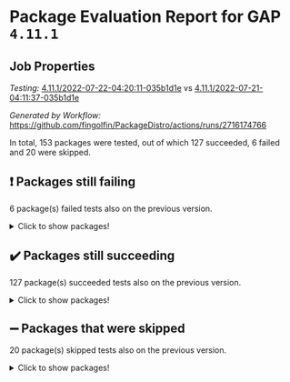 # Package Evaluation Report for GAP `4.11.1`

## Job Properties

*Testing:* [4.11.1/2022-07-22-04:20:11-035b1d1e](https://github.com/fingolfin/PackageDistro/blob/data/reports/4.11.1/2022-07-22-04:20:11-035b1d1e) vs [4.11.1/2022-07-21-04:11:37-035b1d1e](https://github.com/fingolfin/PackageDistro/blob/data/reports/4.11.1/2022-07-21-04:11:37-035b1d1e)

*Generated by Workflow:* https://github.com/fingolfin/PackageDistro/actions/runs/2716174766

In total, 153 packages were tested, out of which 127 succeeded, 6 failed and 20 were skipped.

## :exclamation: Packages still failing

6 package(s) failed tests also on the previous version.
<details><summary>Click to show packages!</summary>

- fining 1.4.1 [(failure)](https://github.com/fingolfin/PackageDistro/runs/7461938150?check_suite_focus=true)
- francy 1.2.4 [(failure)](https://github.com/fingolfin/PackageDistro/runs/7461938432?check_suite_focus=true)
- hap 1.44 [(failure)](https://github.com/fingolfin/PackageDistro/runs/7461938836?check_suite_focus=true)
- packagemanager 1.2 [(failure)](https://github.com/fingolfin/PackageDistro/runs/7461940837?check_suite_focus=true)
- recog 1.3.2 [(failure)](https://github.com/fingolfin/PackageDistro/runs/7461941472?check_suite_focus=true)
- semigroups 4.0.0 [(failure)](https://github.com/fingolfin/PackageDistro/runs/7461941823?check_suite_focus=true)
</details>

## :heavy_check_mark: Packages still succeeding

127 package(s) succeeded tests also on the previous version.
<details><summary>Click to show packages!</summary>

- ace 5.4 [(success)](https://github.com/fingolfin/PackageDistro/runs/7461936689?check_suite_focus=true)
- aclib 1.3.2 [(success)](https://github.com/fingolfin/PackageDistro/runs/7461936735?check_suite_focus=true)
- agt 0.2 [(success)](https://github.com/fingolfin/PackageDistro/runs/7461936784?check_suite_focus=true)
- alnuth 3.2.1 [(success)](https://github.com/fingolfin/PackageDistro/runs/7461936832?check_suite_focus=true)
- anupq 3.2.6 [(success)](https://github.com/fingolfin/PackageDistro/runs/7461936874?check_suite_focus=true)
- atlasrep 2.1.2 [(success)](https://github.com/fingolfin/PackageDistro/runs/7461936921?check_suite_focus=true)
- autodoc 2022.07.10 [(success)](https://github.com/fingolfin/PackageDistro/runs/7461936959?check_suite_focus=true)
- automata 1.15 [(success)](https://github.com/fingolfin/PackageDistro/runs/7461937004?check_suite_focus=true)
- automgrp 1.3.2 [(success)](https://github.com/fingolfin/PackageDistro/runs/7461937030?check_suite_focus=true)
- autpgrp 1.10.2 [(success)](https://github.com/fingolfin/PackageDistro/runs/7461937069?check_suite_focus=true)
- cap 2022.06-05 [(success)](https://github.com/fingolfin/PackageDistro/runs/7461937102?check_suite_focus=true)
- caratinterface 2.3.3 [(success)](https://github.com/fingolfin/PackageDistro/runs/7461937143?check_suite_focus=true)
- cddinterface 2020.06.24 [(success)](https://github.com/fingolfin/PackageDistro/runs/7461937184?check_suite_focus=true)
- circle 1.6.5 [(success)](https://github.com/fingolfin/PackageDistro/runs/7461937225?check_suite_focus=true)
- classicpres 1.22 [(success)](https://github.com/fingolfin/PackageDistro/runs/7461937312?check_suite_focus=true)
- cohomolo 1.6.10 [(success)](https://github.com/fingolfin/PackageDistro/runs/7461937340?check_suite_focus=true)
- congruence 1.2.4 [(success)](https://github.com/fingolfin/PackageDistro/runs/7461937375?check_suite_focus=true)
- corelg 1.56 [(success)](https://github.com/fingolfin/PackageDistro/runs/7461937405?check_suite_focus=true)
- crime 1.6 [(success)](https://github.com/fingolfin/PackageDistro/runs/7461937451?check_suite_focus=true)
- crisp 1.4.5 [(success)](https://github.com/fingolfin/PackageDistro/runs/7461937495?check_suite_focus=true)
- crypting 0.10 [(success)](https://github.com/fingolfin/PackageDistro/runs/7461937539?check_suite_focus=true)
- cryst 4.1.24 [(success)](https://github.com/fingolfin/PackageDistro/runs/7461937587?check_suite_focus=true)
- crystcat 1.1.9 [(success)](https://github.com/fingolfin/PackageDistro/runs/7461937626?check_suite_focus=true)
- ctbllib 1.3.4 [(success)](https://github.com/fingolfin/PackageDistro/runs/7461937669?check_suite_focus=true)
- cubefree 1.19 [(success)](https://github.com/fingolfin/PackageDistro/runs/7461937710?check_suite_focus=true)
- curlinterface 2.2.2 [(success)](https://github.com/fingolfin/PackageDistro/runs/7461937747?check_suite_focus=true)
- cvec 2.7.5 [(success)](https://github.com/fingolfin/PackageDistro/runs/7461937787?check_suite_focus=true)
- datastructures 0.2.7 [(success)](https://github.com/fingolfin/PackageDistro/runs/7461937816?check_suite_focus=true)
- deepthought 1.0.5 [(success)](https://github.com/fingolfin/PackageDistro/runs/7461937855?check_suite_focus=true)
- design 1.7 [(success)](https://github.com/fingolfin/PackageDistro/runs/7461937886?check_suite_focus=true)
- difsets 2.3.1 [(success)](https://github.com/fingolfin/PackageDistro/runs/7461937918?check_suite_focus=true)
- digraphs 1.5.3 [(success)](https://github.com/fingolfin/PackageDistro/runs/7461937943?check_suite_focus=true)
- edim 1.3.5 [(success)](https://github.com/fingolfin/PackageDistro/runs/7461937975?check_suite_focus=true)
- example 4.3.1 [(success)](https://github.com/fingolfin/PackageDistro/runs/7461938006?check_suite_focus=true)
- factint 1.6.3 [(success)](https://github.com/fingolfin/PackageDistro/runs/7461938047?check_suite_focus=true)
- ferret 1.0.8 [(success)](https://github.com/fingolfin/PackageDistro/runs/7461938083?check_suite_focus=true)
- fga 1.4.0 [(success)](https://github.com/fingolfin/PackageDistro/runs/7461938115?check_suite_focus=true)
- float 1.0.3 [(success)](https://github.com/fingolfin/PackageDistro/runs/7461938183?check_suite_focus=true)
- format 1.4.3 [(success)](https://github.com/fingolfin/PackageDistro/runs/7461938215?check_suite_focus=true)
- forms 1.2.8 [(success)](https://github.com/fingolfin/PackageDistro/runs/7461938269?check_suite_focus=true)
- fplsa 1.2.5 [(success)](https://github.com/fingolfin/PackageDistro/runs/7461938324?check_suite_focus=true)
- fr 2.4.8 [(success)](https://github.com/fingolfin/PackageDistro/runs/7461938375?check_suite_focus=true)
- fwtree 1.3 [(success)](https://github.com/fingolfin/PackageDistro/runs/7461938481?check_suite_focus=true)
- gbnp 1.0.5 [(success)](https://github.com/fingolfin/PackageDistro/runs/7461938544?check_suite_focus=true)
- generalizedmorphismsforcap 2022.05-01 [(success)](https://github.com/fingolfin/PackageDistro/runs/7461938571?check_suite_focus=true)
- genss 1.6.6 [(success)](https://github.com/fingolfin/PackageDistro/runs/7461938620?check_suite_focus=true)
- gradedringforhomalg 2022.06-01 [(success)](https://github.com/fingolfin/PackageDistro/runs/7461938662?check_suite_focus=true)
- grape 4.8.5 [(success)](https://github.com/fingolfin/PackageDistro/runs/7461938699?check_suite_focus=true)
- groupoids 1.69 [(success)](https://github.com/fingolfin/PackageDistro/runs/7461938727?check_suite_focus=true)
- grpconst 2.6.2 [(success)](https://github.com/fingolfin/PackageDistro/runs/7461938752?check_suite_focus=true)
- guarana 0.96.3 [(success)](https://github.com/fingolfin/PackageDistro/runs/7461938783?check_suite_focus=true)
- guava 3.16 [(success)](https://github.com/fingolfin/PackageDistro/runs/7461938810?check_suite_focus=true)
- hapcryst 0.1.14 [(success)](https://github.com/fingolfin/PackageDistro/runs/7461938858?check_suite_focus=true)
- hecke 1.5.3 [(success)](https://github.com/fingolfin/PackageDistro/runs/7461938895?check_suite_focus=true)
- help 3.5 [(success)](https://github.com/fingolfin/PackageDistro/runs/7461938930?check_suite_focus=true)
- idrel 2.44 [(success)](https://github.com/fingolfin/PackageDistro/runs/7461938962?check_suite_focus=true)
- images 1.3.1 [(success)](https://github.com/fingolfin/PackageDistro/runs/7461938997?check_suite_focus=true)
- intpic 0.3.0 [(success)](https://github.com/fingolfin/PackageDistro/runs/7461939035?check_suite_focus=true)
- io 4.7.2 [(success)](https://github.com/fingolfin/PackageDistro/runs/7461939076?check_suite_focus=true)
- irredsol 1.4.3 [(success)](https://github.com/fingolfin/PackageDistro/runs/7461939123?check_suite_focus=true)
- json 2.1.0 [(success)](https://github.com/fingolfin/PackageDistro/runs/7461939175?check_suite_focus=true)
- jupyterkernel 1.4.1 [(success)](https://github.com/fingolfin/PackageDistro/runs/7461939232?check_suite_focus=true)
- jupyterviz 1.5.1 [(success)](https://github.com/fingolfin/PackageDistro/runs/7461939287?check_suite_focus=true)
- kan 1.34 [(success)](https://github.com/fingolfin/PackageDistro/runs/7461939339?check_suite_focus=true)
- kbmag 1.5.9 [(success)](https://github.com/fingolfin/PackageDistro/runs/7461939394?check_suite_focus=true)
- laguna 3.9.5 [(success)](https://github.com/fingolfin/PackageDistro/runs/7461939445?check_suite_focus=true)
- liealgdb 2.2.1 [(success)](https://github.com/fingolfin/PackageDistro/runs/7461939504?check_suite_focus=true)
- liepring 2.6 [(success)](https://github.com/fingolfin/PackageDistro/runs/7461939574?check_suite_focus=true)
- liering 2.4.2 [(success)](https://github.com/fingolfin/PackageDistro/runs/7461939655?check_suite_focus=true)
- linearalgebraforcap 2022.06-03 [(success)](https://github.com/fingolfin/PackageDistro/runs/7461939713?check_suite_focus=true)
- loops 3.4.1 [(success)](https://github.com/fingolfin/PackageDistro/runs/7461939775?check_suite_focus=true)
- lpres 1.0.3 [(success)](https://github.com/fingolfin/PackageDistro/runs/7461939841?check_suite_focus=true)
- majoranaalgebras 1.4 [(success)](https://github.com/fingolfin/PackageDistro/runs/7461939888?check_suite_focus=true)
- mapclass 1.4.5 [(success)](https://github.com/fingolfin/PackageDistro/runs/7461939926?check_suite_focus=true)
- matgrp 0.64 [(success)](https://github.com/fingolfin/PackageDistro/runs/7461939977?check_suite_focus=true)
- modisom 2.5.2 [(success)](https://github.com/fingolfin/PackageDistro/runs/7461940024?check_suite_focus=true)
- modulepresentationsforcap 2022.05-03 [(success)](https://github.com/fingolfin/PackageDistro/runs/7461940077?check_suite_focus=true)
- monoidalcategories 2022.06-07 [(success)](https://github.com/fingolfin/PackageDistro/runs/7461940134?check_suite_focus=true)
- nconvex 2020.11-04 [(success)](https://github.com/fingolfin/PackageDistro/runs/7461940205?check_suite_focus=true)
- nilmat 1.4.1 [(success)](https://github.com/fingolfin/PackageDistro/runs/7461940282?check_suite_focus=true)
- nock 1.5 [(success)](https://github.com/fingolfin/PackageDistro/runs/7461940341?check_suite_focus=true)
- normalizinterface 1.3.3 [(success)](https://github.com/fingolfin/PackageDistro/runs/7461940404?check_suite_focus=true)
- nq 2.5.8 [(success)](https://github.com/fingolfin/PackageDistro/runs/7461940470?check_suite_focus=true)
- numericalsgps 1.3.0 [(success)](https://github.com/fingolfin/PackageDistro/runs/7461940701?check_suite_focus=true)
- openmath 11.5.1 [(success)](https://github.com/fingolfin/PackageDistro/runs/7461940740?check_suite_focus=true)
- orb 4.8.4 [(success)](https://github.com/fingolfin/PackageDistro/runs/7461940784?check_suite_focus=true)
- patternclass 2.4.2 [(success)](https://github.com/fingolfin/PackageDistro/runs/7461940879?check_suite_focus=true)
- permut 2.0.4 [(success)](https://github.com/fingolfin/PackageDistro/runs/7461940925?check_suite_focus=true)
- polenta 1.3.10 [(success)](https://github.com/fingolfin/PackageDistro/runs/7461940976?check_suite_focus=true)
- polymaking 0.8.6 [(success)](https://github.com/fingolfin/PackageDistro/runs/7461941015?check_suite_focus=true)
- primgrp 3.4.2 [(success)](https://github.com/fingolfin/PackageDistro/runs/7461941068?check_suite_focus=true)
- profiling 2.5.0 [(success)](https://github.com/fingolfin/PackageDistro/runs/7461941134?check_suite_focus=true)
- qpa 1.33 [(success)](https://github.com/fingolfin/PackageDistro/runs/7461941184?check_suite_focus=true)
- quagroup 1.8.3 [(success)](https://github.com/fingolfin/PackageDistro/runs/7461941244?check_suite_focus=true)
- radiroot 2.9 [(success)](https://github.com/fingolfin/PackageDistro/runs/7461941305?check_suite_focus=true)
- rcwa 4.6.4 [(success)](https://github.com/fingolfin/PackageDistro/runs/7461941346?check_suite_focus=true)
- rds 1.8 [(success)](https://github.com/fingolfin/PackageDistro/runs/7461941413?check_suite_focus=true)
- repndecomp 1.2.1 [(success)](https://github.com/fingolfin/PackageDistro/runs/7461941531?check_suite_focus=true)
- repsn 3.1.0 [(success)](https://github.com/fingolfin/PackageDistro/runs/7461941619?check_suite_focus=true)
- resclasses 4.7.2 [(success)](https://github.com/fingolfin/PackageDistro/runs/7461941687?check_suite_focus=true)
- scscp 2.3.1 [(success)](https://github.com/fingolfin/PackageDistro/runs/7461941751?check_suite_focus=true)
- sglppow 2.2 [(success)](https://github.com/fingolfin/PackageDistro/runs/7461941887?check_suite_focus=true)
- sgpviz 0.999.5 [(success)](https://github.com/fingolfin/PackageDistro/runs/7461941950?check_suite_focus=true)
- simpcomp 2.1.14 [(success)](https://github.com/fingolfin/PackageDistro/runs/7461942007?check_suite_focus=true)
- singular 2020.12.18 [(success)](https://github.com/fingolfin/PackageDistro/runs/7461942084?check_suite_focus=true)
- sla 1.5.3 [(success)](https://github.com/fingolfin/PackageDistro/runs/7461942169?check_suite_focus=true)
- smallgrp 1.5 [(success)](https://github.com/fingolfin/PackageDistro/runs/7461942247?check_suite_focus=true)
- smallsemi 0.6.13 [(success)](https://github.com/fingolfin/PackageDistro/runs/7461942314?check_suite_focus=true)
- sonata 2.9.4 [(success)](https://github.com/fingolfin/PackageDistro/runs/7461942381?check_suite_focus=true)
- sophus 1.25 [(success)](https://github.com/fingolfin/PackageDistro/runs/7461942453?check_suite_focus=true)
- spinsym 1.5.2 [(success)](https://github.com/fingolfin/PackageDistro/runs/7461942504?check_suite_focus=true)
- symbcompcc 1.3.2 [(success)](https://github.com/fingolfin/PackageDistro/runs/7461942549?check_suite_focus=true)
- thelma 1.3 [(success)](https://github.com/fingolfin/PackageDistro/runs/7461942595?check_suite_focus=true)
- tomlib 1.2.9 [(success)](https://github.com/fingolfin/PackageDistro/runs/7461942625?check_suite_focus=true)
- toric 1.9.5 [(success)](https://github.com/fingolfin/PackageDistro/runs/7461942673?check_suite_focus=true)
- transgrp 3.6.2 [(success)](https://github.com/fingolfin/PackageDistro/runs/7461942714?check_suite_focus=true)
- ugaly 4.0.2 [(success)](https://github.com/fingolfin/PackageDistro/runs/7461942767?check_suite_focus=true)
- unipot 1.5 [(success)](https://github.com/fingolfin/PackageDistro/runs/7461942854?check_suite_focus=true)
- unitlib 4.1.0 [(success)](https://github.com/fingolfin/PackageDistro/runs/7461942914?check_suite_focus=true)
- utils 0.74 [(success)](https://github.com/fingolfin/PackageDistro/runs/7461942985?check_suite_focus=true)
- uuid 0.7 [(success)](https://github.com/fingolfin/PackageDistro/runs/7461943038?check_suite_focus=true)
- walrus 0.9991 [(success)](https://github.com/fingolfin/PackageDistro/runs/7461943089?check_suite_focus=true)
- wedderga 4.10.2 [(success)](https://github.com/fingolfin/PackageDistro/runs/7461943149?check_suite_focus=true)
- xmod 2.88 [(success)](https://github.com/fingolfin/PackageDistro/runs/7461943215?check_suite_focus=true)
- xmodalg 1.22 [(success)](https://github.com/fingolfin/PackageDistro/runs/7461943259?check_suite_focus=true)
- yangbaxter 0.10.0 [(success)](https://github.com/fingolfin/PackageDistro/runs/7461943310?check_suite_focus=true)
- zeromqinterface 0.13 [(success)](https://github.com/fingolfin/PackageDistro/runs/7461943393?check_suite_focus=true)
</details>

## :heavy_minus_sign: Packages that were skipped

20 package(s) skipped tests also on the previous version.
<details><summary>Click to show packages!</summary>

- 4ti2interface 2022.03-01 [(skipped)](https://github.com/fingolfin/PackageDistro/runs/7461861330?check_suite_focus=true)
- browse 1.8.14 [(skipped)](https://github.com/fingolfin/PackageDistro/runs/7461861330?check_suite_focus=true)
- examplesforhomalg 2022.03-01 [(skipped)](https://github.com/fingolfin/PackageDistro/runs/7461861330?check_suite_focus=true)
- gapdoc 1.6.5 [(skipped)](https://github.com/fingolfin/PackageDistro/runs/7461861330?check_suite_focus=true)
- gauss 2022.03-01 [(skipped)](https://github.com/fingolfin/PackageDistro/runs/7461861330?check_suite_focus=true)
- gaussforhomalg 2022.03-01 [(skipped)](https://github.com/fingolfin/PackageDistro/runs/7461861330?check_suite_focus=true)
- gradedmodules 2022.03-01 [(skipped)](https://github.com/fingolfin/PackageDistro/runs/7461861330?check_suite_focus=true)
- homalg 2022.03-01 [(skipped)](https://github.com/fingolfin/PackageDistro/runs/7461861330?check_suite_focus=true)
- homalgtocas 2022.03-01 [(skipped)](https://github.com/fingolfin/PackageDistro/runs/7461861330?check_suite_focus=true)
- io_forhomalg 2022.03-01 [(skipped)](https://github.com/fingolfin/PackageDistro/runs/7461861330?check_suite_focus=true)
- itc 1.5.1 [(skipped)](https://github.com/fingolfin/PackageDistro/runs/7461861330?check_suite_focus=true)
- localizeringforhomalg 2022.03-01 [(skipped)](https://github.com/fingolfin/PackageDistro/runs/7461861330?check_suite_focus=true)
- matricesforhomalg 2022.06-01 [(skipped)](https://github.com/fingolfin/PackageDistro/runs/7461861330?check_suite_focus=true)
- modules 2022.03-01 [(skipped)](https://github.com/fingolfin/PackageDistro/runs/7461861330?check_suite_focus=true)
- polycyclic 2.16 [(skipped)](https://github.com/fingolfin/PackageDistro/runs/7461861330?check_suite_focus=true)
- ringsforhomalg 2022.04-01 [(skipped)](https://github.com/fingolfin/PackageDistro/runs/7461861330?check_suite_focus=true)
- sco 2022.03-01 [(skipped)](https://github.com/fingolfin/PackageDistro/runs/7461861330?check_suite_focus=true)
- toolsforhomalg 2022.05-01 [(skipped)](https://github.com/fingolfin/PackageDistro/runs/7461861330?check_suite_focus=true)
- toricvarieties 2022.03.23 [(skipped)](https://github.com/fingolfin/PackageDistro/runs/7461861330?check_suite_focus=true)
- xgap 4.31 [(skipped)](https://github.com/fingolfin/PackageDistro/runs/7461861330?check_suite_focus=true)
</details>

